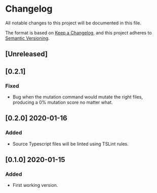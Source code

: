 # Changelog

All notable changes to this project will be documented in this file.

The format is based on [Keep a Changelog](https://keepachangelog.com/en/1.0.0/),
and this project adheres to [Semantic Versioning](https://semver.org/spec/v2.0.0.html).

## [Unreleased]

## [0.2.1]

### Fixed

- Bug when the mutation command would mutate the right files, producing a 0% mutation score no matter what.

## [0.2.0] 2020-01-16

### Added

- Source Typescript files will be linted using TSLint rules.

## [0.1.0] 2020-01-15

### Added

- First working version.
